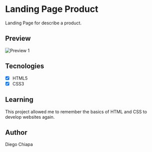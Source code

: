 # Landing Page Product

Landing Page for describe a product.

## Preview

![Preview 1](https://github.com/dChiapa23/landingPageProduct/assets/119638069/bf6a3a51-7d4e-480f-a23f-f4725f819e4f)

## Tecnologies

- [x] HTML5
- [x] CSS3

## Learning

This project allowed me to remember the basics of HTML and CSS to develop websites again.

## Author

Diego Chiapa
